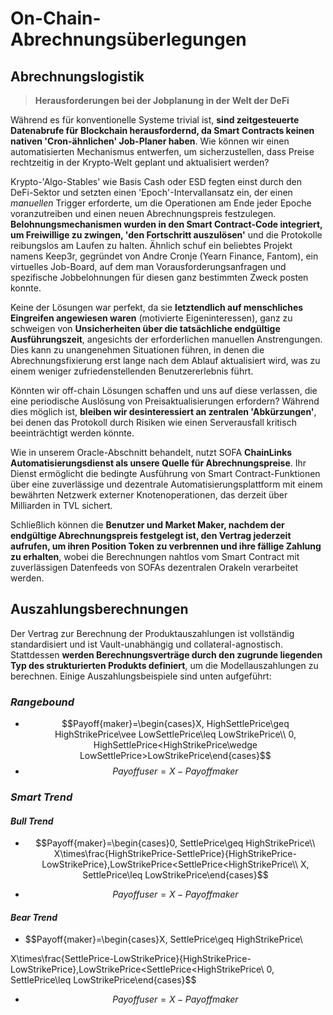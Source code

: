 # On-Chain-Abrechnungsüberlegungen

## Abrechnungslogistik

> **Herausforderungen bei der Jobplanung in der Welt der DeFi**

Während es für konventionelle Systeme trivial ist, **sind zeitgesteuerte Datenabrufe für Blockchain herausfordernd, da Smart Contracts keinen nativen 'Cron-ähnlichen' Job-Planer haben**. Wie können wir einen automatisierten Mechanismus entwerfen, um sicherzustellen, dass Preise rechtzeitig in der Krypto-Welt geplant und aktualisiert werden?

Krypto-'Algo-Stables' wie Basis Cash oder ESD fegten einst durch den DeFi-Sektor und setzten einen 'Epoch'-Intervallansatz ein, der einen _manuellen_ Trigger erforderte, um die Operationen am Ende jeder Epoche voranzutreiben und einen neuen Abrechnungspreis festzulegen. **Belohnungsmechanismen wurden in den Smart Contract-Code integriert, um Freiwillige zu zwingen, 'den Fortschritt auszulösen'** und die Protokolle reibungslos am Laufen zu halten. Ähnlich schuf ein beliebtes Projekt namens Keep3r, gegründet von Andre Cronje (Yearn Finance, Fantom), ein virtuelles Job-Board, auf dem man Vorausforderungsanfragen und spezifische Jobbelohnungen für diesen ganz bestimmten Zweck posten konnte.

Keine der Lösungen war perfekt, da sie **letztendlich auf menschliches Eingreifen angewiesen waren** (motivierte Eigeninteressen), ganz zu schweigen von **Unsicherheiten über die tatsächliche endgültige Ausführungszeit**, angesichts der erforderlichen manuellen Anstrengungen. Dies kann zu unangenehmen Situationen führen, in denen die Abrechnungsfixierung erst lange nach dem Ablauf aktualisiert wird, was zu einem weniger zufriedenstellenden Benutzererlebnis führt.

Könnten wir off-chain Lösungen schaffen und uns auf diese verlassen, die eine periodische Auslösung von Preisaktualisierungen erfordern? Während dies möglich ist, **bleiben wir desinteressiert an zentralen 'Abkürzungen'**, bei denen das Protokoll durch Risiken wie einen Serverausfall kritisch beeinträchtigt werden könnte.

Wie in unserem Oracle-Abschnitt behandelt, nutzt SOFA **ChainLinks Automatisierungsdienst als unsere Quelle für Abrechnungspreise**. Ihr Dienst ermöglicht die bedingte Ausführung von Smart Contract-Funktionen über eine zuverlässige und dezentrale Automatisierungsplattform mit einem bewährten Netzwerk externer Knotenoperationen, das derzeit über Milliarden in TVL sichert.

Schließlich können die **Benutzer und Market Maker, nachdem der endgültige Abrechnungspreis festgelegt ist, den Vertrag jederzeit aufrufen, um ihren Position Token zu verbrennen und ihre fällige Zahlung zu erhalten**, wobei die Berechnungen nahtlos vom Smart Contract mit zuverlässigen Datenfeeds von SOFAs dezentralen Orakeln verarbeitet werden.

## Auszahlungsberechnungen

Der Vertrag zur Berechnung der Produktauszahlungen ist vollständig standardisiert und ist Vault-unabhängig und collateral-agnostisch. Stattdessen **werden Berechnungsverträge durch den zugrunde liegenden Typ des strukturierten Produkts definiert**, um die Modellauszahlungen zu berechnen. Einige Auszahlungsbeispiele sind unten aufgeführt:

### _Rangebound_

- $$Payoff{maker}=\begin{cases}X, HighSettlePrice\geq HighStrikePrice\vee LowSettlePrice\leq LowStrikePrice\\  0, HighSettlePrice<HighStrikePrice\wedge LowSettlePrice>LowStrikePrice\end{cases}$$
- $$Payoff {user}=X - Payoff {maker}$$

### _Smart Trend_

#### _Bull Trend_

- $$Payoff{maker}=\begin{cases}0, SettlePrice\geq HighStrikePrice\\
X\times\frac{HighStrikePrice-SettlePrice}{HighStrikePrice-LowStrikePrice},LowStrikePrice<SettlePrice<HighStrikePrice\\
X, SettlePrice\leq LowStrikePrice\end{cases}$$

- $$Payoff {user}=X - Payoff {maker}$$

#### _Bear Trend_

- $$Payoff{maker}=\begin{cases}X, SettlePrice\geq HighStrikePrice\\

X\times\frac{SettlePrice-LowStrikePrice}{HighStrikePrice-LowStrikePrice},LowStrikePrice<SettlePrice<HighStrikePrice\\
0, SettlePrice\leq LowStrikePrice\end{cases}$$

- $$Payoff {user}=X - Payoff {maker}$$